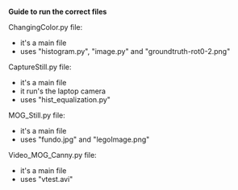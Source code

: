 **Guide to run the correct files**

ChangingColor.py file:
  - it's a main file 
  - uses "histogram.py", "image.py" and "groundtruth-rot0-2.png"

CaptureStill.py file:
  - it's a main file 
  - it run's the laptop camera
  - uses "hist_equalization.py"

MOG_Still.py file:
  - it's a main file 
  - uses "fundo.jpg" and "legoImage.png"

Video_MOG_Canny.py file:
  - it's a main file 
  - uses "vtest.avi"
  





